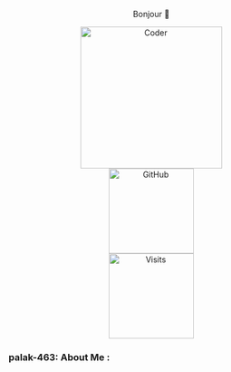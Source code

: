 <p align="center"> Bonjour 👋 </p>

<div id="header" align="center">
  <img src="https://media.giphy.com/media/paTz7UZbPfTZFRYnnB/giphy.gif" width="250" alt="Coder"/>
</div>

<div id="GitHub" align="center">
  <img src="https://camo.githubusercontent.com/ab157f6775de79be0a1001ed37be1ec4ec4529a9de146f306700d725aea9bce5/68747470733a2f2f696d672e736869656c64732e696f2f62616467652f4769744875622d3138313731372e7376673f7374796c653d666f722d7468652d6261646765266c6f676f3d476974487562266c6f676f436f6c6f723d7768697465" width="150" alt="GitHub"/>
</div>

<div id="Counter" align="center">
  <img src="https://komarev.com/ghpvc/?username=palak-463&style=flat-square&color=blue" width="150" alt="Visits"/>
</div>

### palak-463: About Me :
